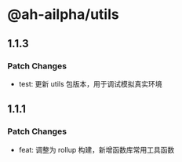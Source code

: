 # @ah-ailpha/utils

## 1.1.3

### Patch Changes

- test: 更新 utils 包版本，用于调试模拟真实环境

## 1.1.1

### Patch Changes

- feat: 调整为 rollup 构建，新增函数库常用工具函数
